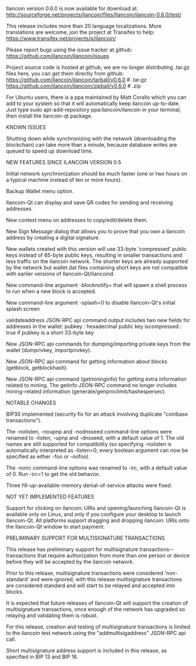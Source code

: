 Ilancoin version 0.6.0 is now available for download at:
http://sourceforge.net/projects/ilancoin/files/Ilancoin/ilancoin-0.6.0/test/

This release includes more than 20 language localizations.
More translations are welcome; join the
project at Transifex to help:
https://www.transifex.net/projects/p/ilancoin/

Please report bugs using the issue tracker at github:
https://github.com/ilancoin/ilancoin/issues

Project source code is hosted at github; we are no longer
distributing .tar.gz files here, you can get them
directly from github:
https://github.com/ilancoin/ilancoin/tarball/v0.6.0  # .tar.gz
https://github.com/ilancoin/ilancoin/zipball/v0.6.0  # .zip

For Ubuntu users, there is a ppa maintained by Matt Corallo which
you can add to your system so that it will automatically keep
ilancoin up-to-date.  Just type
sudo apt-add-repository ppa:ilancoin/ilancoin
in your terminal, then install the ilancoin-qt package.


KNOWN ISSUES

Shutting down while synchronizing with the network
(downloading the blockchain) can take more than a minute,
because database writes are queued to speed up download
time.


NEW FEATURES SINCE ILANCOIN VERSION 0.5

Initial network synchronization should be much faster
(one or two hours on a typical machine instead of ten or more
hours).

Backup Wallet menu option.

Ilancoin-Qt can display and save QR codes for sending
and receiving addresses.

New context menu on addresses to copy/edit/delete them.

New Sign Message dialog that allows you to prove that you
own a ilancoin address by creating a digital
signature.

New wallets created with this version will
use 33-byte 'compressed' public keys instead of
65-byte public keys, resulting in smaller
transactions and less traffic on the ilancoin
network. The shorter keys are already supported
by the network but wallet.dat files containing
short keys are not compatible with earlier
versions of Ilancoin-Qt/ilancoind.

New command-line argument -blocknotify=<command>
that will spawn a shell process to run <command> 
when a new block is accepted.

New command-line argument -splash=0 to disable
Ilancoin-Qt's initial splash screen

validateaddress JSON-RPC api command output includes
two new fields for addresses in the wallet:
pubkey : hexadecimal public key
iscompressed : true if pubkey is a short 33-byte key

New JSON-RPC api commands for dumping/importing
private keys from the wallet (dumprivkey, importprivkey).

New JSON-RPC api command for getting information about
blocks (getblock, getblockhash).

New JSON-RPC api command (getmininginfo) for getting
extra information related to mining. The getinfo
JSON-RPC command no longer includes mining-related
information (generate/genproclimit/hashespersec).



NOTABLE CHANGES

BIP30 implemented (security fix for an attack involving
duplicate "coinbase transactions").

The -nolisten, -noupnp and -nodnsseed command-line
options were renamed to -listen, -upnp and -dnsseed,
with a default value of 1. The old names are still
supported for compatibility (so specifying -nolisten
is automatically interpreted as -listen=0; every
boolean argument can now be specified as either
-foo or -nofoo).

The -noirc command-line options was renamed to
-irc, with a default value of 0. Run -irc=1 to
get the old behavior.

Three fill-up-available-memory denial-of-service
attacks were fixed.


NOT YET IMPLEMENTED FEATURES

Support for clicking on ilancoin: URIs and
opening/launching Ilancoin-Qt is available only on Linux,
and only if you configure your desktop to launch
Ilancoin-Qt. All platforms support dragging and dropping
ilancoin: URIs onto the Ilancoin-Qt window to start
payment.


PRELIMINARY SUPPORT FOR MULTISIGNATURE TRANSACTIONS

This release has preliminary support for multisignature
transactions-- transactions that require authorization
from more than one person or device before they
will be accepted by the ilancoin network.

Prior to this release, multisignature transactions
were considered 'non-standard' and were ignored;
with this release multisignature transactions are
considered standard and will start to be relayed
and accepted into blocks.

It is expected that future releases of Ilancoin-Qt
will support the creation of multisignature transactions,
once enough of the network has upgraded so relaying
and validating them is robust.

For this release, creation and testing of multisignature
transactions is limited to the ilancoin test network using
the "addmultisigaddress" JSON-RPC api call.

Short multisignature address support is included in this
release, as specified in BIP 13 and BIP 16.
